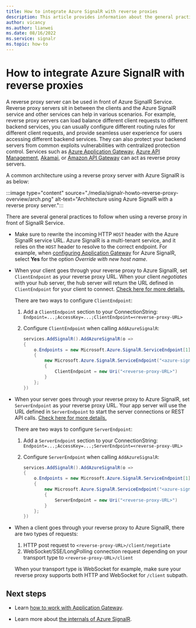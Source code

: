 ```yaml
---
title: How to integrate Azure SignalR with reverse proxies
description: This article provides information about the general practice integrating Azure SignalR with reverse proxies
author: vicancy
ms.author: lianwei
ms.date: 08/16/2022
ms.service: signalr
ms.topic: how-to
---
```


# How to integrate Azure SignalR with reverse proxies

A reverse proxy server can be used in front of Azure SignalR Service. Reverse proxy servers sit in between the clients and the Azure SignalR service and other services can help in various scenarios. For example, reverse proxy servers can load balance different client requests to different backend services, you can usually configure different routing rules for different client requests, and provide seamless user experience for users accessing different backend services. They can also protect your backend servers from common exploits vulnerabilities with centralized protection control. Services such as [Azure Application Gateway](/azure/application-gateway/overview), [Azure API Management](/azure/api-management/api-management-key-concepts), [Akamai](https://www.akamai.com), or [Amazon API Gateway](https://aws.amazon.com/api-gateway/) can act as reverse proxy servers.

A common architecture using a reverse proxy server with Azure SignalR is as below:

:::image type="content" source="./media/signalr-howto-reverse-proxy-overview/arch.png" alt-text="Architecture using  Azure SignalR with a reverse proxy server.":::   

There are several general practices to follow when using a reverse proxy in front of SignalR Service.

* Make sure to rewrite the incoming HTTP `HOST` header with the Azure SignalR service URL. Azure SignalR is a multi-tenant service, and it relies on the `HOST` header to resolve to the correct endpoint. For example, when [configuring Application Gateway](./signalr-howto-work-with-app-gateway.md#create-an-application-gateway-instance) for Azure SignalR, select **Yes** for the option *Override with new host name*.

* When your client goes through your reverse proxy to Azure SignalR, set `ClientEndpoint` as your reverse proxy URL. When your client *negotiate*s with your hub server, the hub server will return the URL defined in `ClientEndpoint` for your client to connect. [Check here for more details.](./concept-connection-string.md#client-and-server-endpoints)

  There are two ways to configure `ClientEndpoint`:
  1. Add a `ClientEndpoint` section to your ConnectionString: `Endpoint=...;AccessKey=...;ClientEndpoint=<reverse-proxy-URL>`
  2. Configure `ClientEndpoint` when calling `AddAzureSignalR`:
    
      ```cs
      services.AddSignalR().AddAzureSignalR(o =>
      {
          o.Endpoints = new Microsoft.Azure.SignalR.ServiceEndpoint[1]
          {
              new Microsoft.Azure.SignalR.ServiceEndpoint("<azure-signalr-connection-string>")
              {
                  ClientEndpoint = new Uri("<reverse-proxy-URL>")
              }
          };
      })
      ```

* When your server goes through your reverse proxy to Azure SignalR, set `ServerEndpoint` as your reverse proxy URL. Your app server will use the URL defined in `ServerEndpoint` to start the server connections or REST API calls. [Check here for more details.](./concept-connection-string.md#client-and-server-endpoints)

  There are two ways to configure `ServerEndpoint`:
  1. Add a `ServerEndpoint` section to your ConnectionString: `Endpoint=...;AccessKey=...;ServerEndpoint=<reverse-proxy-URL>`
  2. Configure `ServerEndpoint` when calling `AddAzureSignalR`:
    
        ```cs
        services.AddSignalR().AddAzureSignalR(o =>
        {
            o.Endpoints = new Microsoft.Azure.SignalR.ServiceEndpoint[1]
            {
                new Microsoft.Azure.SignalR.ServiceEndpoint("<azure-signalr-connection-string>")
                {
                    ServerEndpoint = new Uri("<reverse-proxy-URL>")
                }
            };
        })
        ```

* When a client goes through your reverse proxy to Azure SignalR, there are two types of requests:
  1. HTTP post request to `<reverse-proxy-URL>/client/negotiate`
  2. WebSocket/SSE/LongPolling connection request depending on your transport type to `<reverse-proxy-URL>/client`
  
  When your transport type is WebSocket for example, make sure your reverse proxy supports both HTTP and WebSocket for `/client` subpath.

## Next steps

- Learn [how to work with Application Gateway](./signalr-howto-work-with-app-gateway.md).

- Learn more about [the internals of Azure SignalR](./signalr-concept-internals.md).